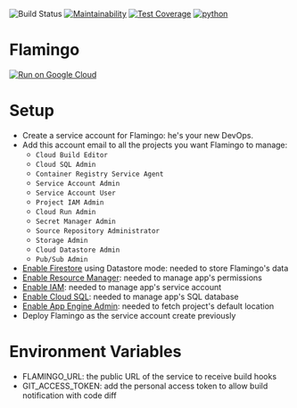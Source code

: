 ![Build Status](https://github.com/flamingo-run/flamingo/workflows/Github%20CI/badge.svg)
[![Maintainability](https://api.codeclimate.com/v1/badges/50d9f44092cbc7ee4308/maintainability)](https://codeclimate.com/github/flamingo-run/flamingo/maintainability)
[![Test Coverage](https://api.codeclimate.com/v1/badges/50d9f44092cbc7ee4308/test_coverage)](https://codeclimate.com/github/flamingo-run/flamingo/test_coverage)
[![python](https://img.shields.io/badge/python-3.8-blue.svg)](https://www.python.org/)

# Flamingo

[![Run on Google Cloud](https://deploy.cloud.run/button.svg)](https://deploy.cloud.run)


# Setup

- Create a service account for Flamingo: he's your new DevOps.
- Add this account email to all the projects you want Flamingo to manage:
   - `Cloud Build Editor`
   - `Cloud SQL Admin`
   - `Container Registry Service Agent`
   - `Service Account Admin`
   - `Service Account User`
   - `Project IAM Admin`
   - `Cloud Run Admin`
   - `Secret Manager Admin`
   - `Source Repository Administrator`
   - `Storage Admin`
   - `Cloud Datastore Admin`
   - `Pub/Sub Admin`
- [Enable Firestore](https://console.cloud.google.com/firestore/data) using Datastore mode: needed to store Flamingo's data
- [Enable Resource Manager](https://console.developers.google.com/apis/library/cloudresourcemanager.googleapis.com): needed to manage app's permissions
- [Enable IAM](https://console.developers.google.com/apis/api/iam.googleapis.com/overview): needed to manage app's service account
- [Enable Cloud SQL](https://console.developers.google.com/apis/api/sqladmin.googleapis.com/overview): needed to manage app's SQL database
- [Enable App Engine Admin](https://console.developers.google.com/apis/api/appengine.googleapis.com/overview): needed to fetch project's default location
- Deploy Flamingo as the service account create previously


# Environment Variables

- FLAMINGO_URL: the public URL of the service to receive build hooks
- GIT_ACCESS_TOKEN: add the personal access token to allow build notification with code diff

